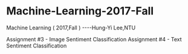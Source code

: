 # Machine-Learning-2017-Fall
Machine Learning ( 2017,Fall )   ----Hung-Yi Lee,NTU

Assignment #3 - Image Sentiment Classification
Assignment #4 - Text Sentiment Classification
